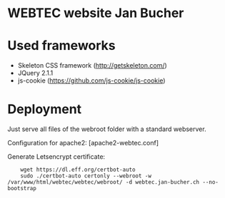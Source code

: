 WEBTEC website Jan Bucher
=========================

# Used frameworks
- Skeleton CSS framework (http://getskeleton.com/)
- JQuery 2.1.1
- js-cookie (https://github.com/js-cookie/js-cookie)

# Deployment
Just serve all files of the webroot folder with a standard webserver.

Configuration for apache2: [apache2-webtec.conf]

Generate Letsencrypt certificate:
```
    wget https://dl.eff.org/certbot-auto
    sudo ./certbot-auto certonly --webroot -w /var/www/html/webtec/webtec/webroot/ -d webtec.jan-bucher.ch --no-bootstrap
```
